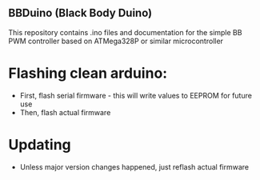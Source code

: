 ## BBDuino (Black Body Duino)
This repository contains .ino files and documentation for the simple BB PWM controller based on ATMega328P or similar microcontroller

# Flashing clean arduino:
* First, flash serial firmware - this will write values to EEPROM for future use
* Then, flash actual firmware

# Updating
* Unless major version changes happened, just reflash actual firmware